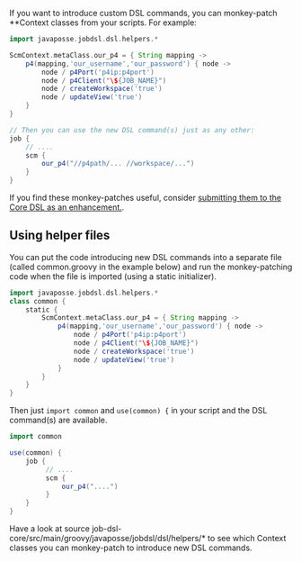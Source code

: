 If you want to introduce custom DSL commands, you can monkey-patch **Context classes from your scripts. For example:
```groovy
import javaposse.jobdsl.dsl.helpers.*

ScmContext.metaClass.our_p4 = { String mapping ->
    p4(mapping,'our_username','our_password') { node ->
        node / p4Port('p4ip:p4port')
        node / p4Client("\${JOB_NAME}")
        node / createWorkspace('true')
        node / updateView('true')
    }
}

// Then you can use the new DSL command(s) just as any other:
job {  
    // ....
    scm {
        our_p4("//p4path/... //workspace/...")
    }
}
```
If you find these monkey-patches useful, consider [submitting them to the Core DSL as an enhancement.](Contributing-to-the-job-dsl-plugin-Project).

## Using helper files

You can put the code introducing new DSL commands into a separate file (called common.groovy in the example below) and run the monkey-patching code when the file is imported (using a static initializer).
```groovy
import javaposse.jobdsl.dsl.helpers.*
class common {
    static {
        ScmContext.metaClass.our_p4 = { String mapping ->
            p4(mapping,'our_username','our_password') { node ->
                node / p4Port('p4ip:p4port')
                node / p4Client("\${JOB_NAME}")
                node / createWorkspace('true')
                node / updateView('true')
            }
        }
    }
}
```
Then just `import common` and `use(common) {` in your script and the DSL command(s) are available.
```groovy
import common

use(common) {
    job {
         // ....
         scm {
             our_p4("....")
         }
    }
}
```
Have a look at source job-dsl-core/src/main/groovy/javaposse/jobdsl/dsl/helpers/* to see which Context classes you can monkey-patch to introduce new DSL commands.
